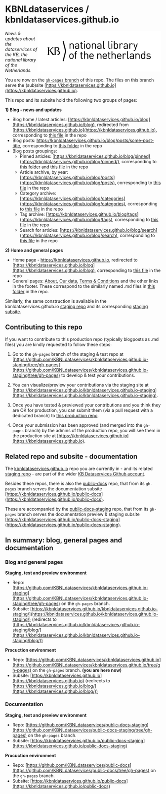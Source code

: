 # KBNLdataservices / kbnldataservices.github.io

<img alt="KB logo" src="https://raw.githubusercontent.com/KBNLdataservices/public-docs/gh-pages/assets/images/KB_Nationale-Bibliotheek_Logo_RGB-Zwart-EN.jpg" width="400px" align="right"/>

*News & updates about the dataservices of the KB, the national library of the Netherlands.* 

You are now on the [```gh-pages``` branch](https://github.com/KBNLdataservices/kbnldataservices.github.io/tree/gh-pages) of this repo. The files on this branch serve the (sub)site [https://kbnldataservices.github.io](https://kbnldataservices.github.io). 

This repo and its subsite hold the following two groups of pages: 

**1) Blog - news and updates**
* Blog home / latest articles: [https://kbnldataservices.github.io/blog](https://kbnldataservices.github.io/blog), redirected from [https://kbnldataservices.github.io](https://kbnldataservices.github.io), corresponding to [this file](https://github.com/KBNLdataservices/kbnldataservices.github.io/blob/gh-pages/_pages/index.md) in the repo
* Blog posts: https://kbnldataservices.github.io/blog/posts/some-post-title, corresponding to [this folder](https://github.com/KBNLdataservices/kbnldataservices.github.io/tree/gh-pages/_posts) in the repo 
* Blog posts groupings: 
  * Pinned articles: [https://kbnldataservices.github.io/blog/pinned](https://kbnldataservices.github.io/blog/pinned/), corresponding to [this folder](https://github.com/KBNLdataservices/kbnldataservices.github.io/tree/gh-pages/_pinned) and [this file](https://github.com/KBNLdataservices/kbnldataservices.github.io/blob/gh-pages/_pages/pinned.md) in the repo 
  * Article archive, by year: [https://kbnldataservices.github.io/blog/posts](https://kbnldataservices.github.io/blog/posts), corresponding to [this file](https://github.com/KBNLdataservices/kbnldataservices.github.io/blob/gh-pages/_pages/posts-grid.md) in the repo 
  * Category archive: [https://kbnldataservices.github.io/blog/categories](https://kbnldataservices.github.io/blog/categories), corresponding to [this file](https://github.com/KBNLdataservices/kbnldataservices.github.io/blob/gh-pages/_pages/categories-grid.md) in the repo 
  * Tag archive: [https://kbnldataservices.github.io/blog/tags](https://kbnldataservices.github.io/blog/tags), corresponding to [this file](https://github.com/KBNLdataservices/kbnldataservices.github.io/blob/gh-pages/_pages/tags-grid.md) in the repo 
  * Search for articles: [https://kbnldataservices.github.io/blog/search](https://kbnldataservices.github.io/blog/search), corresponding to [this file](https://github.com/KBNLdataservices/kbnldataservices.github.io/blob/gh-pages/_pages/search.md) in the repo 

**2) Home and general pages**
* Home page - https://kbnldataservices.github.io, redirected to [https://kbnldataservices.github.io/blog](https://kbnldataservices.github.io/blog), corresponding to [this file](https://github.com/KBNLdataservices/kbnldataservices.github.io/blob/gh-pages/index.md) in the repo 
* General pages: [About](https://kbnldataservices.github.io/about), [Our data](https://kbnldataservices.github.io/our-data), [Terms & Conditions](https://kbnldataservices.github.io/terms-and-conditions) and the other links in the footer. These correspond to the similarly named .md files in [this folder](https://github.com/KBNLdataservices/kbnldataservices.github.io/tree/gh-pages/_pages) in the repo.

Similarly, the same construction is available in the kbnldataservices.github.io [staging repo](https://github.com/KBNLdataservices/kbnldataservices.github.io-staging/tree/gh-pages) and its corresponding [staging subsite](https://kbnldataservices.github.io/kbnldataservices.github.io-staging). 

## Contributing to this repo
If you want to contribute to this production repo (typically blogposts as .md files) you are kindly requested to follow these steps:

1) Go to the ```gh-pages``` branch of the staging & test repo at [https://github.com/KBNLdataservices/kbnldataservices.github.io-staging/tree/gh-pages](https://github.com/KBNLdataservices/kbnldataservices.github.io-staging/tree/gh-pages) to develop & test your contributions. 

2) You can visualize/preview your contributions via the staging site at [https://kbnldataservices.github.io/kbnldataservices.github.io-staging](https://kbnldataservices.github.io/kbnldataservices.github.io-staging). 

3) Once you have tested & previewed your contributions and you think they are OK for production, you can submit them (via a pull request with a dedicated branch) to [this production repo](https://github.com/KBNLdataservices/kbnldataservices.github.io/tree/gh-pages). 

4) Once your submission has been approved (and merged into the ```gh-pages``` branch) by the admins of the production repo, you will see them in the  production site at [https://kbnldataservices.github.io](https://kbnldataservices.github.io).


## Related repo and subsite - documentation

The [kbnldataservices.github.io](https://github.com/KBNLdataservices/kbnldataservices.github.io/tree/gh-pages) repo you are currently in - and its related [staging repo](https://github.com/KBNLdataservices/kbnldataservices.github.io-staging/tree/gh-pages) - are part of the wider [KB Dataservices Github account](https://github.com/KBNLdataservices). 

Besides these repos, there is also the [public-docs](https://github.com/KBNLdataservices/public-docs/tree/gh-pages) repo, that from its ```gh-pages``` branch serves the documentation subsite [https://kbnldataservices.github.io/public-docs](https://kbnldataservices.github.io/public-docs). 

These are accompanied by the [public-docs-staging](https://github.com/KBNLdataservices/public-docs-staging/tree/gh-pages) repo, that from its ```gh-pages``` branch serves the documentation preview & staging subsite [https://kbnldataservices.github.io/public-docs-staging](https://kbnldataservices.github.io/public-docs-staging).


## In summary: blog, general pages and documentation

### Blog and general pages
**Staging, test and preview environment**
* Repo: [https://github.com/KBNLdataservices/kbnldataservices.github.io-staging](https://github.com/KBNLdataservices/kbnldataservices.github.io-staging/tree/gh-pages) on the ```gh-pages``` branch. 
* Subsite: [https://kbnldataservices.github.io/kbnldataservices.github.io-staging/](https://kbnldataservices.github.io/kbnldataservices.github.io-staging/) (redirects to [https://kbnldataservices.github.io/kbnldataservices.github.io-staging/blog/](https://kbnldataservices.github.io/kbnldataservices.github.io-staging/blog/)) 

**Procuction environment**
* Repo: [https://github.com/KBNLdataservices/kbnldataservices.github.io](https://github.com/KBNLdataservices/kbnldataservices.github.io/tree/gh-pages) on the ```gh-pages``` branch. **(you are here now)**
* Subsite: [https://kbnldataservices.github.io](https://kbnldataservices.github.io) (redirects to [https://kbnldataservices.github.io/blog/](https://kbnldataservices.github.io/blog/)) 

### Documentation
**Staging, test and preview environment**
* Repo: [https://github.com/KBNLdataservices/public-docs-staging](https://github.com/KBNLdataservices/public-docs-staging/tree/gh-pages) on the ```gh-pages``` branch. 
* Subsite: [https://kbnldataservices.github.io/public-docs-staging](https://kbnldataservices.github.io/public-docs-staging)

**Procuction environment**
* Repo: [https://github.com/KBNLdataservices/public-docs](https://github.com/KBNLdataservices/public-docs/tree/gh-pages) on the ```gh-pages``` branch.
* Subsite: [https://kbnldataservices.github.io/public-docs](https://kbnldataservices.github.io/public-docs)

